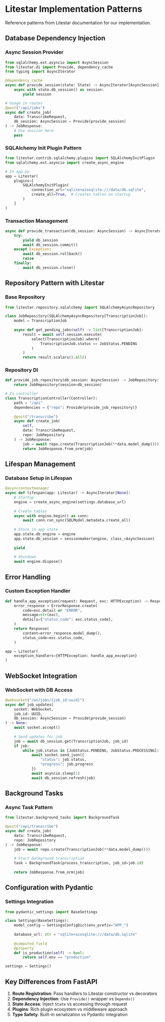 # Litestar Implementation Patterns

Reference patterns from Litestar documentation for our implementation.

## Database Dependency Injection

### Async Session Provider
```python
from sqlalchemy.ext.asyncio import AsyncSession
from litestar.di import Provide, dependency_cache
from typing import AsyncIterator

@dependency_cache
async def provide_session(state: State) -> AsyncIterator[AsyncSession]:
    async with state.db_session() as session:
        yield session

# Usage in routes
@post("/api/jobs")
async def create_job(
    data: TranscribeRequest,
    db_session: AsyncSession = Provide(provide_session)
) -> JobResponse:
    # Use session here
    pass
```

### SQLAlchemy Init Plugin Pattern
```python
from litestar.contrib.sqlalchemy.plugins import SQLAlchemyInitPlugin
from sqlalchemy.ext.asyncio import create_async_engine

# In app.py
app = Litestar(
    plugins=[
        SQLAlchemyInitPlugin(
            connection_url="sqlite+aiosqlite:///data/db.sqlite",
            create_all=True,  # Creates tables on startup
        )
    ]
)
```

### Transaction Management
```python
async def provide_transaction(db_session: AsyncSession) -> AsyncIterator[AsyncSession]:
    try:
        yield db_session
        await db_session.commit()
    except Exception:
        await db_session.rollback()
        raise
    finally:
        await db_session.close()
```

## Repository Pattern with Litestar

### Base Repository
```python
from litestar.repository.sqlalchemy import SQLAlchemyAsyncRepository

class JobRepository(SQLAlchemyAsyncRepository[TranscriptionJob]):
    model = TranscriptionJob
    
    async def get_pending_jobs(self) -> list[TranscriptionJob]:
        result = await self.session.execute(
            select(TranscriptionJob).where(
                TranscriptionJob.status == JobStatus.PENDING
            )
        )
        return result.scalars().all()
```

### Repository DI
```python
def provide_job_repository(db_session: AsyncSession) -> JobRepository:
    return JobRepository(session=db_session)

# In controller
class TranscriptionController(Controller):
    path = "/api"
    dependencies = {"repo": Provide(provide_job_repository)}
    
    @post("/transcribe")
    async def create_job(
        self, 
        data: TranscribeRequest,
        repo: JobRepository
    ) -> JobResponse:
        job = await repo.create(TranscriptionJob(**data.model_dump()))
        return JobResponse.from_orm(job)
```

## Lifespan Management

### Database Setup in Lifespan
```python
@asynccontextmanager
async def lifespan(app: Litestar) -> AsyncIterator[None]:
    # Startup
    engine = create_async_engine(settings.database_url)
    
    # Create tables
    async with engine.begin() as conn:
        await conn.run_sync(SQLModel.metadata.create_all)
    
    # Store in app state
    app.state.db_engine = engine
    app.state.db_session = sessionmaker(engine, class_=AsyncSession)
    
    yield
    
    # Shutdown
    await engine.dispose()
```

## Error Handling

### Custom Exception Handler
```python
def handle_app_exception(request: Request, exc: HTTPException) -> Response:
    error_response = ErrorResponse.create(
        code=exc.detail or "ERROR",
        message=str(exc),
        details={"status_code": exc.status_code},
    )
    return Response(
        content=error_response.model_dump(),
        status_code=exc.status_code,
    )

app = Litestar(
    exception_handlers={HTTPException: handle_app_exception}
)
```

## WebSocket Integration

### WebSocket with DB Access
```python
@websocket("/ws/jobs/{job_id:uuid}")
async def job_updates(
    socket: WebSocket,
    job_id: UUID,
    db_session: AsyncSession = Provide(provide_session)
) -> None:
    await socket.accept()
    
    # Send updates for job
    job = await db_session.get(TranscriptionJob, job_id)
    if job:
        while job.status in [JobStatus.PENDING, JobStatus.PROCESSING]:
            await socket.send_json({
                "status": job.status,
                "progress": job.progress
            })
            await asyncio.sleep(1)
            await db_session.refresh(job)
```

## Background Tasks

### Async Task Pattern
```python
from litestar.background_tasks import BackgroundTask

@post("/api/transcribe")
async def create_job(
    data: TranscribeRequest,
    repo: JobRepository
) -> JobResponse:
    job = await repo.create(TranscriptionJob(**data.model_dump()))
    
    # Start background transcription
    task = BackgroundTask(process_transcription, job_id=job.id)
    
    return JobResponse.from_orm(job)
```

## Configuration with Pydantic

### Settings Integration
```python
from pydantic_settings import BaseSettings

class Settings(BaseSettings):
    model_config = SettingsConfigDict(env_prefix="APP_")
    
    database_url: str = "sqlite+aiosqlite:///data/db.sqlite"
    
    @computed_field
    @property 
    def is_production(self) -> bool:
        return self.env == "production"

settings = Settings()
```

## Key Differences from FastAPI

1. **Route Registration**: Pass handlers to Litestar constructor vs decorators
2. **Dependency Injection**: Use `Provide()` wrapper vs `Depends()`
3. **State Access**: Inject `State` vs accessing through request
4. **Plugins**: Rich plugin ecosystem vs middleware approach
5. **Type Safety**: Built-in serialization vs Pydantic integration